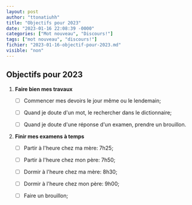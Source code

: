 ```yaml
---
layout: post
author: "ttonatiuhh"
title: "Objectifs pour 2023"
date: "2023-01-16 22:08:39 -0000"
categories: ["Mot nouveau", "Discours!"]
tags: ["mot nouveau", "discours!"]
fichier: "2023-01-16-objectif-pour-2023.md"
visible: "non"
---
```


## Objectifs pour 2023


1. **Faire bien mes travaux**

   - [ ] Commencer mes devoirs le jour même ou le lendemain;
   
   - [ ] Quand je doute d'un mot, le rechercher dans le dictionnaire;

   - [ ] Quand je doute d'une réponse d'un examen, prendre un brouillon.

2. **Finir mes examens à temps**

   - [ ] Partir à l'heure chez ma mère: 7h25;

   - [ ] Partir à l'heure chez mon père: 7h50;

   - [ ] Dormir à l'heure chez ma mère: 8h30;

   - [ ] Dormir à l'heure chez mon père: 9h00;

   - [ ] Faire un brouillon;


